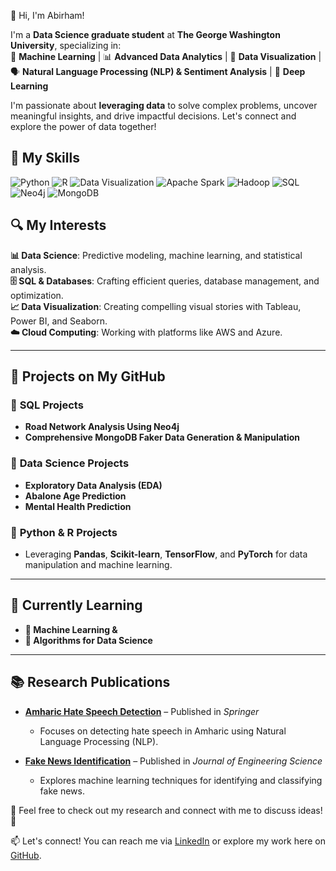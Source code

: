 👋 Hi, I'm Abirham!  

I'm a **Data Science graduate student** at **The George Washington University**, specializing in:  
🚀 **Machine Learning** | 📊 **Advanced Data Analytics** | 🎨 **Data Visualization** | 🗣️ **Natural Language Processing (NLP) & Sentiment Analysis** | 🤖 **Deep Learning**  

I'm passionate about **leveraging data** to solve complex problems, uncover meaningful insights, and drive impactful decisions. Let's connect and explore the power of data together!  

## 🔧 My Skills 
![Python](https://img.shields.io/badge/-Python-3776AB?style=flat-square&logo=python&logoColor=white)
![R](https://img.shields.io/badge/-R-276DC3?style=flat-square&logo=r&logoColor=white)
![Data Visualization](https://img.shields.io/badge/-Data_Visualization-FF6F61?style=flat-square&logo=chart.js&logoColor=white)
![Apache Spark](https://img.shields.io/badge/-Apache_Spark-E25A1C?style=flat-square&logo=apache-spark&logoColor=white)
![Hadoop](https://img.shields.io/badge/-Hadoop-66CCFF?style=flat-square&logo=hadoop&logoColor=white)
![SQL](https://img.shields.io/badge/-SQL-1572B6?style=flat-square&logo=postgresql&logoColor=white)
![Neo4j](https://img.shields.io/badge/-Neo4j-01C76B?style=flat-square&logo=neo4j&logoColor=white)
![MongoDB](https://img.shields.io/badge/-MongoDB-47A248?style=flat-square&logo=mongodb&logoColor=white)


  
## 🔍 My Interests  

 **📊 Data Science**: Predictive modeling, machine learning, and statistical analysis.  
 **🗄️ SQL & Databases**: Crafting efficient queries, database management, and optimization.  
 **📈 Data Visualization**: Creating compelling visual stories with Tableau, Power BI, and Seaborn.  
 **☁️ Cloud Computing**: Working with platforms like AWS and Azure.  

---

## 🚀 Projects on My GitHub  

### 🔹 **SQL Projects**  
- **Road Network Analysis Using Neo4j**  
- **Comprehensive MongoDB Faker Data Generation & Manipulation**  

### 🔹 **Data Science Projects**  
- **Exploratory Data Analysis (EDA)**  
- **Abalone Age Prediction**  
- **Mental Health Prediction**  

### 🔹 **Python & R Projects**  
- Leveraging **Pandas**, **Scikit-learn**, **TensorFlow**, and **PyTorch** for data manipulation and machine learning.  

---

## 🌱 Currently Learning  

- **🤖 Machine Learning &**  
- **📐 Algorithms for Data Science**  

---
## 📚 Research Publications  

- **[Amharic Hate Speech Detection](https://doi.org/10.1007/978-981-99-9811-1_12)** – Published in *Springer*  
  - Focuses on detecting hate speech in Amharic using Natural Language Processing (NLP).  

- **[Fake News Identification](https://journal.esrgroups.org/jes/article/view/4843)** – Published in *Journal of Engineering Science*  
  - Explores machine learning techniques for identifying and classifying fake news.  

🔎 Feel free to check out my research and connect with me to discuss ideas! 🚀  


📫 Let's connect! You can reach me via [LinkedIn](https://www.linkedin.com/in/abirham-ayenew-10805120b/) or explore my work here on [GitHub](https://github.com/Abirham24).

